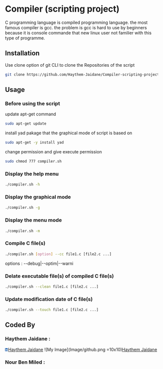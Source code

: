 # Compiler (scripting project)

C programming language is compiled programming language. the most famous compiler is gcc. 
the problem is gcc is hard to use by beginners because it is console commande that new
linux user not familier with this type of programme.

## Installation

Use clone option of git CLI to clone the Repositories of the script

```bash
git clone https://github.com/Haythem-Jaidane/Compiler-scripting-project.git
```

## Usage

### Before using the script

update apt-get command
```bash
sudo apt-get update
```
install yad pakage that the graphical mode of script is based on
```bash
sudo apt-get -y install yad
```
change permission and give execute permission
```bash
sudo chmod 777 compiler.sh
```
### Display the help menu
```bash
./compiler.sh -h
```
### Display the graphical mode
```bash
./compiler.sh -g
```
### Display the menu mode
```bash
./compiler.sh -m
```
### Compile C file(s)
```bash
./compiler.sh [option] --cc file1.c [file2.c ...]
```
options : --debug|--optim|--warni

### Delate executable file(s) of compiled C file(s)
```bash
./compiler.sh --clean file1.c [file2.c ...]
```
### Update modification date of C file(s)
```bash
./compiler.sh --touch file1.c [file2.c ...]
```

## Coded By

### Haythem Jaidane : 


<img src="Image/linkedIn.png" width="10" height="10">[Haythem Jaidane](https://tn.linkedin.com/in/haythem-jaidane)
![My Image](Image/github.png =10x10)[Haythem Jaidane](https://github.com/Haythem-Jaidane)

### Nour Ben Miled :
